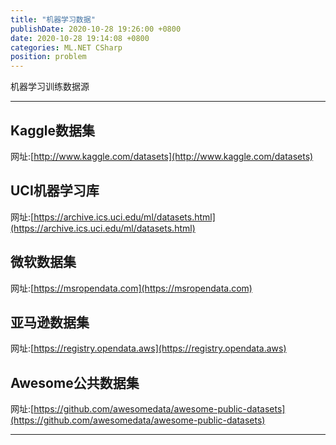 ```yaml
---
title: "机器学习数据"
publishDate: 2020-10-28 19:26:00 +0800
date: 2020-10-28 19:14:08 +0800
categories: ML.NET CSharp
position: problem
---
```


机器学习训练数据源

---

<div id="toc"></div>

## Kaggle数据集

网址:[http://www.kaggle.com/datasets](http://www.kaggle.com/datasets)

## UCI机器学习库

网址:[https://archive.ics.uci.edu/ml/datasets.html](https://archive.ics.uci.edu/ml/datasets.html)

## 微软数据集

网址:[https://msropendata.com](https://msropendata.com)

## 亚马逊数据集

网址:[https://registry.opendata.aws](https://registry.opendata.aws)

## Awesome公共数据集

网址:[https://github.com/awesomedata/awesome-public-datasets](https://github.com/awesomedata/awesome-public-datasets)

---
